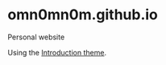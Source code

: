 # omn0mn0m.github.io
Personal website

Using the [Introduction theme](https://github.com/victoriadrake/hugo-theme-introduction).

